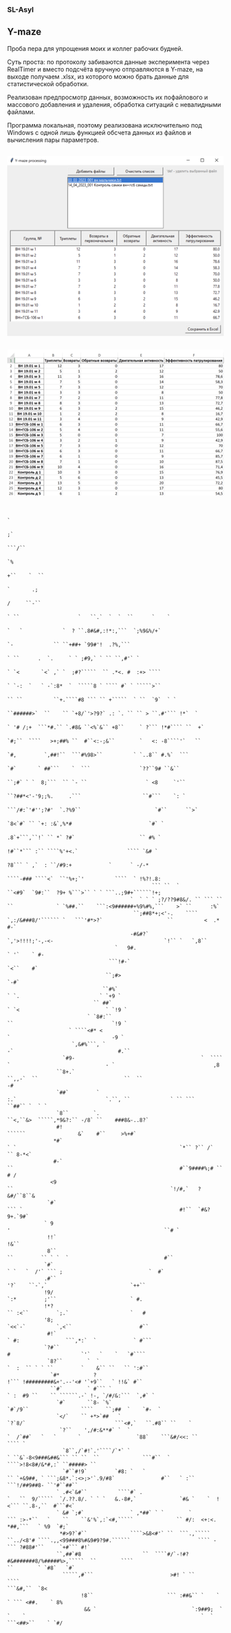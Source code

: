 ### SL-Asyl

## Y-maze



Проба пера для упрощения моих и коллег рабочих будней.

Суть проста: по протоколу забиваются данные эксперимента через RealTimer и вместо подсчёта вручную отправляются в Y-maze, на выходе получаем .xlsx, из которого можно брать данные для статистической обработки.

Реализован предпросмотр данных, возможность их пофайлового и массового добавления и удаления, обработка ситуаций с невалидными файлами.

Программа локальная, поэтому реализована исключительно под Windows с одной лишь функцией обсчета данных из файлов и вычисления пары параметров.

##

![program](misc/program.png)

##

![exel](misc/exel.png)


```plaintext                                                                                                                                                                                        
                                                                                                                                                                                        
                                                                                                                                                    `                                   
                                                                                                                                                    ;`                                  
                                                                                                                                                ```/``                                  
                                                                                                                                                 `%                                     
                                                                                                                                                 +``    `  ``                           
                                                                                                                                                 `       .;                             
                                                                                                                                                /     ``-``                             
                                                                                                                        ` ``                   `   ``.`  `  `  ``      `    `           
                                                                                                                          `   `             `  ? ``.8#&#,:!*:,```  `;%9&%/+`            
                                                                                                                          `-             `` ``+##+ `99#'!  .?%,```                      
                                                                                                                 ` ``      .  `.     ` ` ;#9,` ` `` ``,#'` `                            
                                                                                                                ` `<       `<` ,` `  ;#?`````  `` .*<. #  :+> ````                      
                                                                                                                  ` `-:  `   ` -`:8*  `  `````8 ` ```` #` ` `````>``                    
                                                                                                       `` ``          ``+.````#8 ``` `` +`````  ` ``  `9`  ` `                          
                                                                                                    ``######>`  ``    `` `+8/`'>?9?` .: `. `` `` > ``.#'``` !*`  `                      
                                                                                                  ` '# /;+  ```*#.`` `.#8& ``<%`&`` +8``     ` ?``` !*#```` ``  +`                      
                                                                                                   `#;``  ````   >+;##% ``  #``<:-;&``        `   <: -8````'`   ``                      
                                                                                                   `#,         `,##!``  ```#%98>``          ` `..8`` #.%`  ```                          
                                                                                                   `#`       ` ##```    `  ```                `??``9# ``&``                             
                                                                                                  ``;#` ` `  8;```  `` `- ``                   ` <8     `'``                            
                                                                                                  ``?##*<'-'9;;%.     .```                    ``#```    `: `                            
                                                                                              ```/#:`'#'';?#'  `.?%9``                        `#``      ``>`                            
                                                                                               `8<`#` `` `+: :&`,%*#                         `#` `                                      
                                                                                               .8`+```,``!` `` *` ?#`                     `` #% `                                       
                                                                                               !#``*``` :`` ````%'+<.`                ```` `&# `                                        
                                                                                                ?8``` ` ,`  : ``/#9:+            `      ` -/-*                                          
                                                                                            ````-### ````<`  ``'%+;`'          ````  ` !%?!.8:                                          
                                               ``` ``  `                                    ``<#9`  `9#:``  ?9+ %```>`` ` ` ```..;9#+``````!+;                                          
                                        `  ` ` ` ;?/??9#8&/. `` ``` ``   ``              ` `%##.``    ```:<9######+%9%#%,```    >` ``      :%`                                          
                                         ``;##8*+;<'-.    ````  `,:/&###8/'`````` `   ```'#*>?`                     ``          <  .*      #-`                                          
                                        -#&#?`                               `,'>!!!!;'-,-<-                                    `!`` `   `,8``                                          
                                   `   9#.                                                                                      ` '`    ` #-                                            
                                 ```!#-`                                                                                          `<``    #`                                            
                                ``;#>                                                                                                   `-#`                                            
                               ``#%`                                                                    ` `.                          ` `+9 `                                           
                            `` ##`                                                                    ` `<                            ` `!9 `                                           
                          ` `8#:``                                                                    ``                                `!9 `                                           
                    ` ````<#* <                                                                        `                                 -9 `                                           
                     `,&#%```, `                                                                      -`                                  #.``                                          
                  `#9-                                         `  ```` `                               - `                                ,8                                            
                ``8+.`                                            ``,,-`  ``                            ``  ``                             -#                                           
                `##`         `                                           :.`                             `.``, ``             ` `` ```    ``##`` `  ` `                                 
                `8``        `.                                                                            ``<,``&>  `````,*9&?:`` -/8` ``    ###8&-..8?`                                
                #!                                                                                              ``````                 &`    #``     >%+#`                              
               *#`                                                             ` `                                                     `*`` ?`` /`  `` 8-*<`                            
               #-`                                                               ``                                                      #``9####%;# `` # /                             
              <9                                                                   ``                                                   `!/#,`   ?&#/``8``&                             
             `#`                                                                  ``` `                                                   #!``  `#&?9+.`9#`                             
            ` 9                                                                      '                                                  ``# `                                           
             !!`                                                                                                                         !&``                                           
             8``                                                                      ``         `` ` `  `                               #``                                            
            `#`                                                                        ` `   `  /'` ``` ;                            `  #`                                              
            .#``                                                                             '?`    ``-`,`                           `++``                                              
            !9/                                                                            `:*         ;'``                        ` #.                                                 
            !*?                                                                         `` :<``         `;.`                    `   #                                                   
            '8;                                                                         `<<`-`          `,<``                      #``                                                  
             #!`                                                                       ` #:               ```,*:`  `            ` #```                                                  
            `?#``                                                                        #                       `'`   `    `   `#````                                                  
             `8?``        `  `                                                        `  :  `` ` ` ``         `    &`` ``   `` ':#``                                                    
              `#*           ?                                                           !``` !#########&+'.--'<# '`+9``   ` !!&` #``                                                    
              ``#`        ` #``` `                                                    ` :  #9 ``    `` ``````.-` !-, `/#/&:```  `,#` `                                                  
                `#`       ``8- `%`                                                    `#`/9``                 ````    ``;##  `    `#-  `                                                
                `</`    `` +*>`##   `                                                `?`8/`                             ```<#,`   ``.#8`` ``    `                                       
                 `?``    ',/#:&**#` `  `                                          `  /`##`   `   `       `                  `88`    ```&#/<<: ``         ```` `                         
                  `8``,/`#!`.'````/`*` `                                        ` ``&`-8<9###&##&``` `` ``  ``              ```#``  ` ````>!8<8#/&*#,:` ``#####> ``                     
                  `#``#!9`         `#8: `   `                                 `` `+&9##, ` ```;&8*.`:<>;>'`.9/#8`               #``   ` :`` ```!/##9##8- ``'#``##``                     
                ` .#<`&#``          ````#` .                            `   ``  9/`````  `/.??.8/. ` ` `   &.-8#,`              `#& `    `  !<``` ``.8-,``  #```#<`                     
                ` &# `;#`               ` ,*##` ` `        `             ``` :>-*``   `    ``    ``&'%`,:`<#,`````              `` #/:  <+:<.  *##,```   ` %9  `#;`                     
                 *#>9?`#``              ````>&8<#'` ``  ```.,`````  ``../<8'# ````.,,<99###8%#&9#9?9#.``````                      ```` -``` ?#88#'``     `+#``` #!`                     
                ``,##`#8                    ``  ````#/`-!#?#&#######8/%#####%>,`````  ``        ````                                        ``        ` `#8`   `#`                      
                  `````,#```                         >#! ` ``       ````                                                                            ```&#,``  `8<                       
                        !8``                        ``` :##&`` `    `                                                                         ` ``` <##.    ` 8%                        
                         && `                               `:9##9;  ` `    `                                                         `  `   ```<##>``    ` `#/                         
```